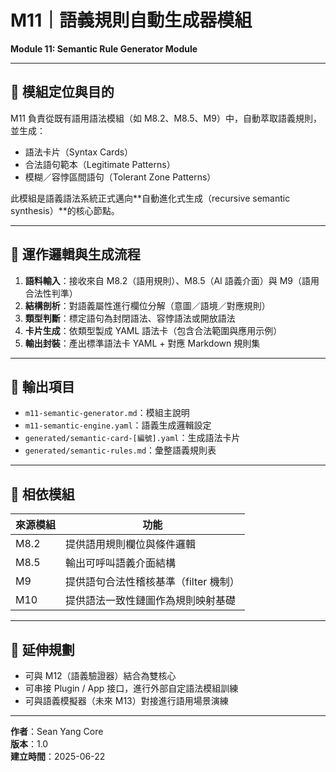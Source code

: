 # M11｜語義規則自動生成器模組  
**Module 11: Semantic Rule Generator Module**

---

## 📌 模組定位與目的

M11 負責從既有語用語法模組（如 M8.2、M8.5、M9）中，自動萃取語義規則，並生成：

- 語法卡片（Syntax Cards）
- 合法語句範本（Legitimate Patterns）
- 模糊／容悖區間語句（Tolerant Zone Patterns）

此模組是語義語法系統正式邁向**自動進化式生成（recursive semantic synthesis）**的核心節點。

---

## 🔄 運作邏輯與生成流程

1. **語料輸入**：接收來自 M8.2（語用規則）、M8.5（AI 語義介面）與 M9（語用合法性判準）
2. **結構剖析**：對語義屬性進行欄位分解（意圖／語境／對應規則）
3. **類型判斷**：標定語句為封閉語法、容悖語法或開放語法
4. **卡片生成**：依類型製成 YAML 語法卡（包含合法範圍與應用示例）
5. **輸出封裝**：產出標準語法卡 YAML + 對應 Markdown 規則集

---

## 📁 輸出項目

- `m11-semantic-generator.md`：模組主說明
- `m11-semantic-engine.yaml`：語義生成邏輯設定
- `generated/semantic-card-[編號].yaml`：生成語法卡片
- `generated/semantic-rules.md`：彙整語義規則表

---

## 🔗 相依模組

| 來源模組 | 功能 |
|----------|------|
| M8.2 | 提供語用規則欄位與條件邏輯 |
| M8.5 | 輸出可呼叫語義介面結構 |
| M9   | 提供語句合法性稽核基準（filter 機制） |
| M10  | 提供語法一致性鏈圖作為規則映射基礎 |

---

## 🔮 延伸規劃

- 可與 M12（語義驗證器）結合為雙核心
- 可串接 Plugin / App 接口，進行外部自定語法模組訓練
- 可與語義模擬器（未來 M13）對接進行語用場景演練

---

**作者**：Sean Yang Core  
**版本**：1.0  
**建立時間**：2025-06-22

